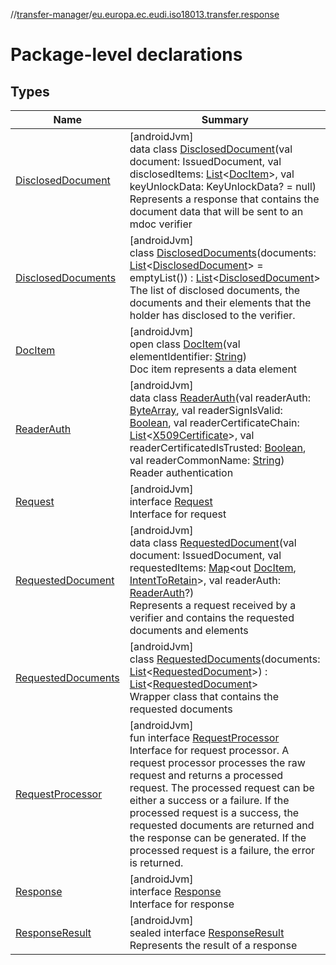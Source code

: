 //[transfer-manager](../../index.md)/[eu.europa.ec.eudi.iso18013.transfer.response](index.md)

# Package-level declarations

## Types

| Name                                                | Summary                                                                                                                                                                                                                                                                                                                                                                                                                                                                                                                                                                                                                                                                                                                                                                         |
|-----------------------------------------------------|---------------------------------------------------------------------------------------------------------------------------------------------------------------------------------------------------------------------------------------------------------------------------------------------------------------------------------------------------------------------------------------------------------------------------------------------------------------------------------------------------------------------------------------------------------------------------------------------------------------------------------------------------------------------------------------------------------------------------------------------------------------------------------|
| [DisclosedDocument](-disclosed-document/index.md)   | [androidJvm]<br>data class [DisclosedDocument](-disclosed-document/index.md)(val document: IssuedDocument, val disclosedItems: [List](https://kotlinlang.org/api/latest/jvm/stdlib/kotlin.collections/-list/index.html)&lt;[DocItem](-doc-item/index.md)&gt;, val keyUnlockData: KeyUnlockData? = null)<br>Represents a response that contains the document data that will be sent to an mdoc verifier                                                                                                                                                                                                                                                                                                                                                                          |
| [DisclosedDocuments](-disclosed-documents/index.md) | [androidJvm]<br>class [DisclosedDocuments](-disclosed-documents/index.md)(documents: [List](https://kotlinlang.org/api/latest/jvm/stdlib/kotlin.collections/-list/index.html)&lt;[DisclosedDocument](-disclosed-document/index.md)&gt; = emptyList()) : [List](https://kotlinlang.org/api/latest/jvm/stdlib/kotlin.collections/-list/index.html)&lt;[DisclosedDocument](-disclosed-document/index.md)&gt; <br>The list of disclosed documents, the documents and their elements that the holder has disclosed to the verifier.                                                                                                                                                                                                                                                  |
| [DocItem](-doc-item/index.md)                       | [androidJvm]<br>open class [DocItem](-doc-item/index.md)(val elementIdentifier: [String](https://kotlinlang.org/api/latest/jvm/stdlib/kotlin/-string/index.html))<br>Doc item represents a data element                                                                                                                                                                                                                                                                                                                                                                                                                                                                                                                                                                         |
| [ReaderAuth](-reader-auth/index.md)                 | [androidJvm]<br>data class [ReaderAuth](-reader-auth/index.md)(val readerAuth: [ByteArray](https://kotlinlang.org/api/latest/jvm/stdlib/kotlin/-byte-array/index.html), val readerSignIsValid: [Boolean](https://kotlinlang.org/api/latest/jvm/stdlib/kotlin/-boolean/index.html), val readerCertificateChain: [List](https://kotlinlang.org/api/latest/jvm/stdlib/kotlin.collections/-list/index.html)&lt;[X509Certificate](https://developer.android.com/reference/kotlin/java/security/cert/X509Certificate.html)&gt;, val readerCertificatedIsTrusted: [Boolean](https://kotlinlang.org/api/latest/jvm/stdlib/kotlin/-boolean/index.html), val readerCommonName: [String](https://kotlinlang.org/api/latest/jvm/stdlib/kotlin/-string/index.html))<br>Reader authentication |
| [Request](-request/index.md)                        | [androidJvm]<br>interface [Request](-request/index.md)<br>Interface for request                                                                                                                                                                                                                                                                                                                                                                                                                                                                                                                                                                                                                                                                                                 |
| [RequestedDocument](-requested-document/index.md)   | [androidJvm]<br>data class [RequestedDocument](-requested-document/index.md)(val document: IssuedDocument, val requestedItems: [Map](https://kotlinlang.org/api/latest/jvm/stdlib/kotlin.collections/-map/index.html)&lt;out [DocItem](-doc-item/index.md), [IntentToRetain](../eu.europa.ec.eudi.iso18013.transfer/-intent-to-retain/index.md)&gt;, val readerAuth: [ReaderAuth](-reader-auth/index.md)?)<br>Represents a request received by a verifier and contains the requested documents and elements                                                                                                                                                                                                                                                                     |
| [RequestedDocuments](-requested-documents/index.md) | [androidJvm]<br>class [RequestedDocuments](-requested-documents/index.md)(documents: [List](https://kotlinlang.org/api/latest/jvm/stdlib/kotlin.collections/-list/index.html)&lt;[RequestedDocument](-requested-document/index.md)&gt;) : [List](https://kotlinlang.org/api/latest/jvm/stdlib/kotlin.collections/-list/index.html)&lt;[RequestedDocument](-requested-document/index.md)&gt; <br>Wrapper class that contains the requested documents                                                                                                                                                                                                                                                                                                                             |
| [RequestProcessor](-request-processor/index.md)     | [androidJvm]<br>fun interface [RequestProcessor](-request-processor/index.md)<br>Interface for request processor. A request processor processes the raw request and returns a processed request. The processed request can be either a success or a failure. If the processed request is a success, the requested documents are returned and the response can be generated. If the processed request is a failure, the error is returned.                                                                                                                                                                                                                                                                                                                                       |
| [Response](-response/index.md)                      | [androidJvm]<br>interface [Response](-response/index.md)<br>Interface for response                                                                                                                                                                                                                                                                                                                                                                                                                                                                                                                                                                                                                                                                                              |
| [ResponseResult](-response-result/index.md)         | [androidJvm]<br>sealed interface [ResponseResult](-response-result/index.md)<br>Represents the result of a response                                                                                                                                                                                                                                                                                                                                                                                                                                                                                                                                                                                                                                                             |
